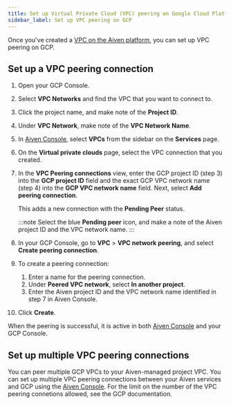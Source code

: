 ```yaml
---
title: Set up Virtual Private Cloud (VPC) peering on Google Cloud Platform (GCP)
sidebar_label: Set up VPC peering on GCP
---
```


Once you've created a [VPC on the Aiven platform](manage-vpc-peering), you can set up VPC peering on GCP.

## Set up a VPC peering connection

1.  Open your GCP Console.

1.  Select **VPC Networks** and find the VPC that you want to connect
    to.

1.  Click the project name, and make note of the **Project ID**.

1.  Under **VPC Network**, make note of the **VPC Network Name**.

1.  In [Aiven Console](https://console.aiven.io), select **VPCs** from
    the sidebar on the **Services** page.

1.  On the **Virtual private clouds** page, select the VPC connection
    that you created.

1.  In the **VPC Peering connections** view, enter the GCP project ID
    (step 3) into the **GCP project ID** field and the exact GCP VPC
    network name (step 4) into the **GCP VPC network name** field. Next,
    select **Add peering connection**.

    This adds a new connection with the **Pending Peer** status.

    :::note
    Select the blue **Pending peer** icon, and make a note of the Aiven
    project ID and the VPC network name.
    :::

1.  In your GCP Console, go to **VPC** > **VPC network peering**, and
    select **Create peering connection**.

1.  To create a peering connection:

    1.  Enter a name for the peering connection.
    1.  Under **Peered VPC network**, select **In another project**.
    1.  Enter the Aiven project ID and the VPC network name identified
        in step 7 in Aiven Console.

1. Click **Create**.

When the peering is successful, it is active in both [Aiven
Console](https://console.aiven.io) and your GCP Console.

## Set up multiple VPC peering connections

You can peer multiple GCP VPCs to your Aiven-managed project VPC.
You can set up multiple VPC peering connections between your Aiven services and GCP using
the [Aiven Console](https://console.aiven.io).
For
the limit on the number of the VPC peering connetions allowed, see the GCP documentation.
